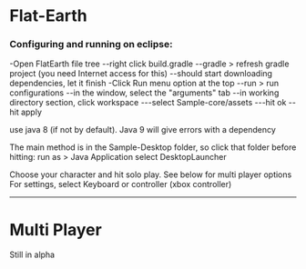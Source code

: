 # Flat-Earth

### Configuring and running on eclipse:

-Open FlatEarth file tree
--right click build.gradle
--gradle > refresh gradle project (you need Internet access for this)
--should start downloading dependencies, let it finish
<Enter>	
-Click Run menu option at the top
--run > run configurations 
--in the window, select the "arguments" tab
--in working directory section, click workspace
---select Sample-core/assets
---hit ok
--hit apply

use java 8 (if not by default). Java 9 will give errors with a dependency

The main method is in the Sample-Desktop folder, so click that folder before hitting:
	run as > Java Application
		select DesktopLauncher
	
	
	
Choose your character and hit solo play. See below for multi player options
For settings, select Keyboard or controller (xbox controller)

-----------------------


# Multi Player

Still in alpha